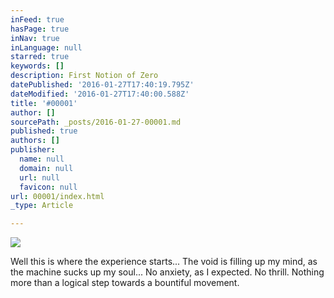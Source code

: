```yaml
---
inFeed: true
hasPage: true
inNav: true
inLanguage: null
starred: true
keywords: []
description: First Notion of Zero
datePublished: '2016-01-27T17:40:19.795Z'
dateModified: '2016-01-27T17:40:00.588Z'
title: '#00001'
author: []
sourcePath: _posts/2016-01-27-00001.md
published: true
authors: []
publisher:
  name: null
  domain: null
  url: null
  favicon: null
url: 00001/index.html
_type: Article

---
```

![](https://the-grid-user-content.s3-us-west-2.amazonaws.com/f02e53db-f86a-4567-8796-bad3119751e9.png)

Well this is where the experience starts... The void is filling up my mind, as the machine sucks up my soul... No anxiety, as I expected. No thrill. Nothing more than a logical step towards a bountiful movement.